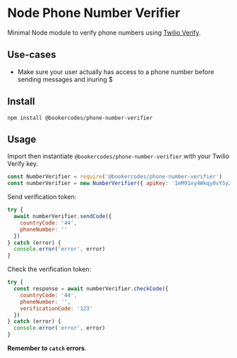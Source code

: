 # Node Phone Number Verifier

Minimal Node module to verify phone numbers using [Twilio Verify](https://www.twilio.com/verify).

## Use-cases
* Make sure your user actually has access to a phone number before sending messages and inuring $

## Install

```
npm install @bookercodes/phone-number-verifier
```

## Usage

Import then instantiate `@bookercodes/phone-number-verifier` with your Twilio Verify key.

```js
const NumberVerifier = require('@bookercodes/phone-number-verifier')
const numberVerifier = new NumberVerifier({ apiKey: '1eM91xy4Wkqy0vYSy2wEUqS8HDpAAG2' })
```


Send verification token:

```js
try {
  await numberVerifier.sendCode({
    countryCode: '44',
    phoneNumber: ''
  })
} catch (error) {
  console.error('error', error)
}
```

Check the verification token:

```js
try {
  const response = await numberVerifier.checkCode({
    countryCode: '44',
    phoneNumber: '',
    verificationCode: '123'
  })
} catch (error) {
  console.error('error', error)
}
```

**Remember to `catch` errors**.
